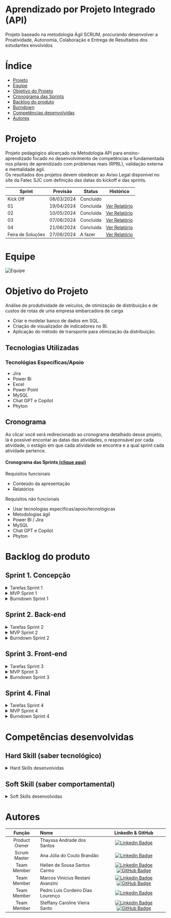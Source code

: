 
# Aprendizado por Projeto Integrado (API)

Projeto baseado na metodologia Ágil SCRUM, procurando desenvolver a Proatividade, Autonomia, Colaboração e Entrega de Resultados dos estudantes envolvidos

# Índice
* [Projeto](#projeto)
* [Equipe](#equipe)
* [Objetivo do Projeto](#objetivo-do-projeto)
* [Cronograma das Sprints](#cronograma)
* [Backlog do produto](#Backlog-do-produto)
* [Burndown](#Burndown)
* [Competências desenvolvidas](#competências-desenvolvidas)
* [Autores](#autores)

# Projeto 
Projeto pedagógico alicerçado na Metodologia API para ensino-aprendizado focado no desenvolvimento de competências e fundamentada nos pilares de aprendizado com problemas reais (RPBL), validação externa e mentalidade ágil.  
Os resultados dos projetos devem obedecer ao Aviso Legal disponível no site da Fatec SJC com definição das datas do kickoff e das sprints.

Sprint | Previsão | Status| Histórico|
|------|--------|------|--------|
|Kick Off | 08/03/2024 | Concluído || 
|01| 19/04/2024 | Concluída | [Ver Relatório](https://github.com/hllncarmo/G1_API/blob/main/Docs/RelatórioS1.pdf) | 
|02| 10/05/2024 | Concluída | [Ver Relatório](https://github.com/hllncarmo/G1_API/blob/main/Docs/RelatorioSprint2.pdf) | 
|03| 07/06/2024 | Concluída | [Ver Relatório](https://github.com/hllncarmo/G1_API/blob/main/Docs/Relato%CC%81rio%20Sprint%203.pdf) | 
|04| 21/06/2024| Concluída | [Ver Relatório]() | 
|Feira de Soluções| 27/06/2024 | A fazer |[Ver Relatório]() | 

# Equipe
![Equipe](https://github.com/hllncarmo/G1_API/blob/main/WhatsApp%20Image%202024-04-15%20at%2012.26.31.jpeg)

# Objetivo do Projeto
Análise de produtividade de veículos, de otimização de distribuição e de custos de rotas de uma empresa embarcadora de carga
* Criar e modelar banco de dados em SQL.
* Criação de visualizador de indicadores no BI.
* Aplicação do método de transporte para otimização da distribuição.

## Tecnologias Utilizadas
 ### Tecnológias Específicas/Apoio
 * Jira
 * Power Bi
 * Excel
 * Power Point
 * MySQL
 * Chat GPT e Copilot
 * Phyton

## Cronograma
Ao clicar você será redirecionado ao cronograma detalhado desse projeto, lá é possivel encontar as datas das atividades, o responsável por cada atividade, o estágio em que cada atividade se encontra e a qual sprint cada atividade pertence.

#### Cronograma das Sprints[ (clique aqui)](https://g3log-2semestre.atlassian.net/jira/software/projects/GA3/boards/2/backlog)

Requisitos funcionais 
- Conteúdo da apresentação   
- Relatórios 
  
Requisitos não funcionais
- Usar tecnologias especifícas/apoio/tecnológicas
- Metodologias ágil
- Power BI / Jira
- MySQL
- Chat GPT e Copilot
- Phyton

# Backlog do produto

## Sprint 1. Concepção

<details>
<summary>Tarefas Sprint 1</summary>
 
- [x] Criar relatório da Sprint;
- [x] Estruturar Jira;
- [x] Estruturar Github;
- [x] Verificar a existência de erros nas bases de dados apresentadas e identificá-los;
- [x] Fazer Burndown da Estimativa das atividades;
- [x] Estruturar base de dados MySQL;

</details>

<details>
<summary>MVP Sprint 1</summary>

![MVP2](https://github.com/hllncarmo/G1_API/blob/main/Img/MVP1.png)
![MVP2](https://github.com/hllncarmo/G1_API/blob/main/Img/MVP2.png)

</details>

<details>
<summary>Burndown Sprint 1</summary>
 
![BRDW1](https://github.com/hllncarmo/G1_API/blob/main/Img/Burndown.png)

</details>

## Sprint 2. Back-end

<details>
<summary>Tarefas Sprint 2</summary>
 
- [X] Estabelecer conexão MySQL > PowerBI
- [X] Criar estrutura de dados PowerBI
- [X] Criar padrão das views para PowerBI
- [X] Criar Código inicial para Otimização
- [X] Definir modelo de otimização
- [X] Criar os KPIs
- [X] Corrigir outliers e erros da base
- [X] Tirar dúvidas com o cliente
- [X] Montar views iniciais para o projeto
- [X] Criar relatório da sprint
- [X] Fazer Power Point para apresentação da sprint
- [X] Atualizar GitHub
</details>

<details>
<summary>MVP Sprint 2</summary>

### MVP da Sprint 2
- Telas Inicias Para o Power Bi
  ![MVPS2](https://github.com/hllncarmo/G1_API/blob/main/Img/TelaBi.jpg)
- Primeiro Código para otimização
```python 
 from pulp import LpMinimize, LpProblem, lpSum, LpVariable, LpStatus

   # Define the problem data
  plants = [3403208, 3423909, 3424402]  # 3 plants
  customers = [2301, 2302, 2303, 2304, 2305, 
               2306, 2307, 2308, 2309, 2310, 
               2311, 2312, 2313, 2314, 2315, 
               2316, 2317, 2318, 2319, 2320, 
               2321, 2322, 2323, 2324, 2325, 
               2326, 2327, 2328, 2329, 2330, 
               2331, 2332, 2333, 2334, 2335, 
               2336, 2337, 2338, 2339, 2340, 
               2341, 2342, 2343, 2344, 2345, 
               2346, 2347, 2348, 2349, 2350, 
               2351]  # 51 customers
  
  transportation_costs = {
  	(3423909, 2311): 0.0008195227607521,
  	(3403208, 2301): 0.083098556,
  	(3403208, 2302): 0.0959718,
  	(3403208, 2303): 0.073410231,
  	(3403208, 2304): 0.000833955,
  	(3403208, 2305): 0.000754846,
  	(3403208, 2306): 0.000857057,
  	(3403208, 2307): 0.1063934,
  	(3403208, 2308): 0.000818302,
  	(3403208, 2309): 0.000970116,
  	(3403208, 2310): 0.001763784,
  	(3403208, 2311): 0.00065115,
  	(3403208, 2312): 0.001376759,
  	(3403208, 2313): 0.188478712,
  	(3403208, 2314): 0.050510988,
  	(3403208, 2315): 0.001593072,
  	(3403208, 2316): 0.001849338,
  	(3403208, 2317): 0.092174201,
  	(3403208, 2318): 0.001238375,
  	(3403208, 2319): 0.001328067,
  	(3403208, 2320): 0.152242067,
  	(3403208, 2321): 0.089610694,
  	(3403208, 2322): 0.001277949,
  	(3403208, 2323): 0.155357067,
  	(3403208, 2324): 0.000963045,
  	(3403208, 2325): 0.124359978,
  	(3403208, 2326): 0.000638521,
  	(3403208, 2327): 0.001089962,
  	(3403208, 2328): 0.001099177,
  	(3403208, 2329): 0.195217885,
  	(3403208, 2330): 0.071775025,
  	(3403208, 2331): 0.001126749,
  	(3403208, 2332): 0.062108438,
  	(3403208, 2333): 0.107758794,
  	(3403208, 2334): 0.001241036,
  	(3403208, 2335): 0.001076807,
  	(3403208, 2336): 999999,
  	(3403208, 2337): 999999,
  	(3403208, 2338): 999999,
  	(3403208, 2339): 0.11130875,
  	(3403208, 2340): 0.00175132,
  	(3403208, 2341): 0.001677139,
  	(3403208, 2342): 0.001269774,
  	(3403208, 2343): 0.001600825,
  	(3403208, 2344): 0.001103101,
  	(3403208, 2345): 0.001273323,
  	(3403208, 2346): 0.07951125,
  	(3403208, 2347): 0.00505025,
  	(3403208, 2348): 0.001069554,
  	(3403208, 2349): 0.1966195,
  	(3403208, 2350): 0.000737253,
  	(3403208, 2351): 0.035504178,
  	(3423909, 2301): 999999,
  	(3423909, 2302): 999999,
  	(3423909, 2303): 999999,
  	(3423909, 2304): 999999,
  	(3423909, 2305): 0.002361481,
  	(3423909, 2306): 999999,
  	(3423909, 2307): 999999,
  	(3423909, 2308): 0.002435014,
  	(3423909, 2309): 0.011163711,
  	(3423909, 2310): 0.000490668,
  	(3423909, 2311): 0.002173528,
  	(3423909, 2312): 999999,
  	(3423909, 2313): 999999,
  	(3423909, 2314): 999999,
  	(3423909, 2315): 999999,
  	(3423909, 2316): 999999,
  	(3423909, 2317): 999999,
  	(3423909, 2318): 999999,
  	(3423909, 2319): 999999,
  	(3423909, 2320): 999999,
  	(3423909, 2321): 999999,
  	(3423909, 2322): 999999,
  	(3423909, 2323): 999999,
  	(3423909, 2324): 0.0645915,
  	(3423909, 2325): 999999,
  	(3423909, 2326): 0.000976607,
  	(3423909, 2327): 0.074768885,
  	(3423909, 2328): 0.000369302,
  	(3423909, 2329): 0.000629951,
  	(3423909, 2330): 0.000674545,
  	(3423909, 2331): 0.001068954,
  	(3423909, 2332): 0.063041611,
  	(3423909, 2333): 0.628467,
  	(3423909, 2334): 0.005974944,
  	(3423909, 2335): 0.004159029,
  	(3423909, 2336): 0.001160086,
  	(3423909, 2337): 0.000669215,
  	(3423909, 2338): 0.000895017,
  	(3423909, 2339): 0.059599383,
  	(3423909, 2340): 0.000570971,
  	(3423909, 2341): 0.00096336,
  	(3423909, 2342): 0.000885295,
  	(3423909, 2343): 0.000527028,
  	(3423909, 2344): 999999,
  	(3423909, 2345): 999999,
  	(3423909, 2346): 999999,
  	(3423909, 2347): 0.00098037,
  	(3423909, 2348): 0.001231035,
  	(3423909, 2349): 0.073297456,
  	(3423909, 2350): 0.001075844,
  	(3423909, 2351): 0.063783659,
  	(3424402, 2301): 0.000346899,
  	(3424402, 2302): 0.000561724,
  	(3424402, 2303): 0.000784609,
  	(3424402, 2304): 0.000677017,
  	(3424402, 2305): 0.000298686,
  	(3424402, 2306): 0.000691641,
  	(3424402, 2307): 0.000307238,
  	(3424402, 2308): 0.000687612,
  	(3424402, 2309): 0.00017592,
  	(3424402, 2310): 0.004571612,
  	(3424402, 2311): 0.000300203,
  	(3424402, 2312): 999999,
  	(3424402, 2313): 999999,
  	(3424402, 2314): 999999,
  	(3424402, 2315): 999999,
  	(3424402, 2316): 999999,
  	(3424402, 2317): 999999,
  	(3424402, 2318): 999999,
  	(3424402, 2319): 0.002830106,
  	(3424402, 2320): 0.08292375,
  	(3424402, 2321): 0.1658475,
  	(3424402, 2322): 0.001063248,
  	(3424402, 2323): 0.146365962,
  	(3424402, 2324): 0.054487753,
  	(3424402, 2325): 0.073182981,
  	(3424402, 2326): 0.000882541,
  	(3424402, 2327): 0.146365962,
  	(3424402, 2328): 0.000961346,
  	(3424402, 2329): 0.163528077,
  	(3424402, 2330): 0.066339,
  	(3424402, 2331): 0.000671448,
  	(3424402, 2332): 0.105039667,
  	(3424402, 2333): 0.1914395,
  	(3424402, 2334): 0.001022395,
  	(3424402, 2335): 0.000715582,
  	(3424402, 2336): 0.001899043,
  	(3424402, 2337): 0.001085629,
  	(3424402, 2338): 0.001241254,
  	(3424402, 2339): 999999,
  	(3424402, 2340): 999999,
  	(3424402, 2341): 999999,
  	(3424402, 2342): 999999,
  	(3424402, 2343): 999999,
  	(3424402, 2344): 0.000797775,
  	(3424402, 2345): 0.000914069,
  	(3424402, 2346): 0.042719844,
  	(3424402, 2347): 0.001318893,
  	(3424402, 2348): 0.001725242,
  	(3424402, 2349): 0.275556667,
  	(3424402, 2350): 0.001698401,
  	(3424402, 2351): 0.378577157
  }
  
  customer_demands = {
      2301:	5973721,
      2302:	1778080, 
      2303:	5958798, 
      2304:	896173, 
      2305:	3241494, 
      2306:	3244827, 
      2307:	12738726, 
      2308:	6792503, 
      2309:	7471374, 
      2310:	2098730, 
      2311:	7295028, 
      2312:	1350774, 
      2313:	1439856, 
      2314:	3977784, 
      2315:	3666906, 
      2316:	271034, 
      2317:	1272373, 
      2318:	569236, 
      2319:	1589336, 
      2320:	5063433, 
      2321:	10686204, 
      2322:	2495205, 
      2323:	1753764, 
      2324:	20427048, 
      2325:	7828763, 
      2326:	5788209, 
      2327:	11836544, 
      2328:	6145143, 
      2329:	13860432, 
      2330:	3482379, 
      2331:	4084642, 
      2332:	10839219, 
      2333:	1336988, 
      2334:	1898750, 
      2335:	14197671, 
      2336:	1716192, 
      2337:	827342, 
      2338:	2539443, 
      2339:	1789064, 
      2340:	973767, 
      2341:	5304924, 
      2342:	838856, 
      2343:	8150094, 
      2344:	678417, 
      2345:	3600095, 
      2346:	3522678, 
      2347:	3675315, 
      2348:	1310374, 
      2349:	1761137, 
      2350:	4402893, 
      2351:	1331761 
  }
  
  plant_supplies = {
      3403208: 90000000,
      3423909: 90000000,
      3424402: 90000000
  }
  
  # Create the linear programming problem
  prob = LpProblem("Transportation_Cost_Minimization", LpMinimize)
  
  # Define the decision variables
  shipments = LpVariable.dicts("Shipments", (plants, customers), 0, None, cat='Integer')
  
  # Define the objective function
  try:
      prob += lpSum([transportation_costs[(p, c)] * shipments[p][c] for p in plants for c in customers])
  except KeyError as e:
      print(f"Missing combination: {e}")
  # Define the constraints
  for p in plants:
      prob += lpSum([shipments[p][c] for c in customers]) <= plant_supplies[p]
  
  for c in customers:
      prob += lpSum([shipments[p][c] for p in plants]) == customer_demands[c]
  
  
  
  # Solve the problem
  prob.solve()
  
  # Print the results
  print("Status:", LpStatus[prob.status])
  for v in prob.variables():
      print(v.name, "=", v.varValue)

```

</details>


<details>
<summary>Burndown Sprint 2</summary>

![BRDW2](https://github.com/hllncarmo/G1_API/blob/main/Img/BurnDown2.jpg)

</details>

## Sprint 3. Front-end

<details>
<summary>Tarefas Sprint 3</summary>
 
- [X] Modelar telas adicionais do Power Bi
- [X] Modelar as visões para o padrão estabelecido
- [X] Utilizar o modelo definido para executar a otimização
- [X] Criar Visualização de otimização de rotas por veiculo
- [X] Montar views iniciais
- [X] Criar relatório da Sprint
- [X] Tirar dúvidas com o cliente
- [X] Atualizar GitHub
- [X] Verificar possibilidade de views complementares

</details>

<details>
<summary>MVP Sprint 3</summary>

### Visualizações no Power Bi com os dados da otimização
- Telas Power Bi
  ![MVPS3](https://github.com/hllncarmo/G1_API/blob/main/Captura%20de%20tela%202024-06-06%20211533.png)
- Primeiro Código para otimização
```python
from pulp import LpMinimize, LpProblem, lpSum, LpVariable, LpStatus

# Define the problem data
plants = [3403208, 3423909, 3424402]  # 3 plants
customers = [2301, 2302, 2303, 2304, 2305, 
             2306, 2307, 2308, 2309, 2310, 
             2311, 2312, 2313, 2314, 2315, 
             2316, 2317, 2318, 2319, 2320, 
             2321, 2322, 2323, 2324, 2325, 
             2326, 2327, 2328, 2329, 2330, 
             2331, 2332, 2333, 2334, 2335, 
             2336, 2337, 2338, 2339, 2340, 
             2341, 2342, 2343, 2344, 2345, 
             2346, 2347, 2348, 2349, 2350, 
             2351]  # 51 customers

transportation_costs = {
	(3403208, 2301): 0.581689889,
	(3403208, 2302): 0.479859,
	(3403208, 2303): 0.440461389,
	(3403208, 2304): 0.456173529,
	(3403208, 2305): 0.492159853,
	(3403208, 2306): 0.544231152,
	(3403208, 2307): 0.531967,
	(3403208, 2308): 0.540897912,
	(3403208, 2309): 0.424910965,
	(3403208, 2310): 0.714332699,
	(3403208, 2311): 0.403713274,
	(3403208, 2312): 0.788882677,
	(3403208, 2313): 0.753914848,
	(3403208, 2314): 0.707153831,
	(3403208, 2315): 0.825211267,
	(3403208, 2316): 0.834051632,
	(3403208, 2317): 0.829567813,
	(3403208, 2318): 0.821042543,
	(3403208, 2319): 0.690594586,
	(3403208, 2320): 0.761210333,
	(3403208, 2321): 0.80649625,
	(3403208, 2322): 0.691370481,
	(3403208, 2323): 0.776785333,
	(3403208, 2324): 0.704948765,
	(3403208, 2325): 0.621799889,
	(3403208, 2326): 0.693433396,
	(3403208, 2327): 0.706295309,
	(3403208, 2328): 0.725456763,
	(3403208, 2329): 0.780871538,
	(3403208, 2330): 0.78952527,
	(3403208, 2331): 0.691823939,
	(3403208, 2332): 0.683192821,
	(3403208, 2333): 0.646552766,
	(3403208, 2334): 0.67760587,
	(3403208, 2335): 0.687003068,
	(3403208, 2336): 999999,
	(3403208, 2337): 999999,
	(3403208, 2338): 999999,
	(3403208, 2339): 0.89047,
	(3403208, 2340): 0.956220721,
	(3403208, 2341): 0.902300672,
	(3403208, 2342): 0.892650771,
	(3403208, 2343): 0.973301747,
	(3403208, 2344): 0.629870511,
	(3403208, 2345): 0.63538812,
	(3403208, 2346): 0.63609,
	(3403208, 2347): 0.424221,
	(3403208, 2348): 0.319796772,
	(3403208, 2349): 0.393239,
	(3403208, 2350): 0.388532513,
	(3403208, 2351): 0.426050139,
	(3423909, 2301): 999999,
	(3423909, 2302): 999999,
	(3423909, 2303): 999999,
	(3423909, 2304): 999999,
	(3423909, 2305): 0.384921411,
	(3423909, 2306): 999999,
	(3423909, 2307): 999999,
	(3423909, 2308): 0.384732184,
	(3423909, 2309): 0.424221,
	(3423909, 2310): 0.332182532,
	(3423909, 2311): 0.384714542,
	(3423909, 2312): 999999,
	(3423909, 2313): 999999,
	(3423909, 2314): 999999,
	(3423909, 2315): 999999,
	(3423909, 2316): 999999,
	(3423909, 2317): 999999,
	(3423909, 2318): 999999,
	(3423909, 2319): 999999,
	(3423909, 2320): 999999,
	(3423909, 2321): 999999,
	(3423909, 2322): 999999,
	(3423909, 2323): 999999,
	(3423909, 2324): 0.3229575,
	(3423909, 2325): 999999,
	(3423909, 2326): 0.353531597,
	(3423909, 2327): 0.373844423,
	(3423909, 2328): 0.354898829,
	(3423909, 2329): 0.367891282,
	(3423909, 2330): 0.420241744,
	(3423909, 2331): 0.351685809,
	(3423909, 2332): 0.378249667,
	(3423909, 2333): 0.628467,
	(3423909, 2334): 0.424221,
	(3423909, 2335): 0.424221,
	(3423909, 2336): 0.470995102,
	(3423909, 2337): 0.45372783,
	(3423909, 2338): 0.450193701,
	(3423909, 2339): 0.536394444,
	(3423909, 2340): 0.60808452,
	(3423909, 2341): 0.563565321,
	(3423909, 2342): 0.558621044,
	(3423909, 2343): 0.60713659,
	(3423909, 2344): 999999,
	(3423909, 2345): 999999,
	(3423909, 2346): 999999,
	(3423909, 2347): 0.677435774,
	(3423909, 2348): 0.720155369,
	(3423909, 2349): 0.586379648,
	(3423909, 2350): 0.673478162,
	(3423909, 2351): 0.637836585,
	(3424402, 2301): 0.442990636,
	(3424402, 2302): 0.409496915,
	(3424402, 2303): 0.407212002,
	(3424402, 2304): 0.394700974,
	(3424402, 2305): 0.41995255,
	(3424402, 2306): 0.401843269,
	(3424402, 2307): 0.423066157,
	(3424402, 2308): 0.401565675,
	(3424402, 2309): 0.467243454,
	(3424402, 2310): 0.416016692,
	(3424402, 2311): 0.548170849,
	(3424402, 2312): 999999,
	(3424402, 2313): 999999,
	(3424402, 2314): 999999,
	(3424402, 2315): 999999,
	(3424402, 2316): 999999,
	(3424402, 2317): 999999,
	(3424402, 2318): 999999,
	(3424402, 2319): 0.416025571,
	(3424402, 2320): 0.331695,
	(3424402, 2321): 0.331695,
	(3424402, 2322): 0.339176069,
	(3424402, 2323): 0.292731923,
	(3424402, 2324): 0.326926515,
	(3424402, 2325): 0.292731923,
	(3424402, 2326): 0.320362562,
	(3424402, 2327): 0.292731923,
	(3424402, 2328): 0.369156958,
	(3424402, 2329): 0.327056154,
	(3424402, 2330): 0.331695,
	(3424402, 2331): 0.349153,
	(3424402, 2332): 0.315119,
	(3424402, 2333): 0.382879,
	(3424402, 2334): 0.382879,
	(3424402, 2335): 0.342763801,
	(3424402, 2336): 0.719737191,
	(3424402, 2337): 0.699144814,
	(3424402, 2338): 0.693860886,
	(3424402, 2339): 999999,
	(3424402, 2340): 999999,
	(3424402, 2341): 999999,
	(3424402, 2342): 999999,
	(3424402, 2343): 999999,
	(3424402, 2344): 0.465102596,
	(3424402, 2345): 0.477143788,
	(3424402, 2346): 0.469918289,
	(3424402, 2347): 0.879701638,
	(3424402, 2348): 0.935080972,
	(3424402, 2349): 1.1022266667,
	(3424402, 2350): 1.0105483568,
	(3424402, 2351): 1.1357314706
}

customer_demands = {
    2301:	5973721,
    2302:	1778080, 
    2303:	5958798, 
    2304:	896173, 
    2305:	3241494, 
    2306:	3244827, 
    2307:	12738726, 
    2308:	6792503, 
    2309:	7471374, 
    2310:	2098730, 
    2311:	7295028, 
    2312:	1350774, 
    2313:	1439856, 
    2314:	3977784, 
    2315:	3666906, 
    2316:	271034, 
    2317:	1272373, 
    2318:	569236, 
    2319:	1589336, 
    2320:	5063433, 
    2321:	10686204, 
    2322:	2495205, 
    2323:	1753764, 
    2324:	20427048, 
    2325:	7828763, 
    2326:	5788209, 
    2327:	11836544, 
    2328:	6145143, 
    2329:	13860432, 
    2330:	3482379, 
    2331:	4084642, 
    2332:	10839219, 
    2333:	1336988, 
    2334:	1898750, 
    2335:	14197671, 
    2336:	1716192, 
    2337:	827342, 
    2338:	2539443, 
    2339:	1789064, 
    2340:	973767, 
    2341:	5304924, 
    2342:	838856, 
    2343:	8150094, 
    2344:	678417, 
    2345:	3600095, 
    2346:	3522678, 
    2347:	3675315, 
    2348:	1310374, 
    2349:	1761137, 
    2350:	4402893, 
    2351:	1331761 
}

plant_supplies = {
    3403208: 90000000,
    3423909: 90000000,
    3424402: 90000000
}
# Create the linear programming problem
prob = LpProblem("Transportation_Cost_Minimization", LpMinimize)

# Define the decision variables
shipments = LpVariable.dicts("Shipments", (plants, customers), 0, None, cat='Integer')

# Define the objective function
try:
    prob += lpSum([transportation_costs[(p, c)] * shipments[p][c] for p in plants for c in customers])
except KeyError as e:
    print(f"Missing combination: {e}")
# Define the constraints
for p in plants:
    prob += lpSum([shipments[p][c] for c in customers]) <= plant_supplies[p]

for c in customers:
    prob += lpSum([shipments[p][c] for p in plants]) == customer_demands[c]



# Solve the problem
prob.solve()

# Print the results
print("Status:", LpStatus[prob.status])
for v in prob.variables():
    print(v.name, "=", v.varValue)
```
</details>


<details>
<summary>Burndown Sprint 3</summary>

![BRDW3](https://github.com/hllncarmo/G1_API/blob/main/Img/Burndown3.png)

</details>

## Sprint 4. Final

<details>
<summary>Tarefas Sprint 4</summary>

- [x] Ajustes Finais no Power Bi
- [x] Ajustes no código de otimização se necessários 
- [x] Criar relatório final do projeto
- [x] Tirar dúvidas com o cliente
- [x] Criar apresentação para Sprint

</details>


<details>
<summary>MVP Sprint 4</summary>

### Conclusão do Projeto
- Telas Power Bi
  ![MVPS4](https://github.com/hllncarmo/G1_API/blob/main/Img/mvp4c.png)
### Apresentação Final

</details>

<details>
<summary>Burndown Sprint 4</summary>

![BRDW4](https://github.com/hllncarmo/G1_API/blob/main/Img/Burndown4.png)

</details>


# Competências desenvolvidas

## Hard Skill (saber tecnológico)
<details>
<summary>Hard Skills desenvolvidas</summary>
  
| Tecnologia/Metodologia | Classificação |
| ---------------------- | ------------- |
| GitHub | ☆ ☆ ☆ ☆ ☆ ☆ ☆ ☆ ☆ ☆  |
| Gestão de Projetos | ☆ ☆ ☆ ☆ ☆ ☆ ☆ ☆ ☆ ☆ |
| Scrum Master | ☆ ☆ ☆ ☆ ☆ ☆ ☆ ☆ ☆ ☆ |
| Prodct Owner | ☆ ☆ ☆ ☆ ☆ ☆ ☆ ☆ ☆ ☆ |
| Markdown | ☆ ☆ ☆ ☆ ☆ ☆ ☆ ☆ ☆ ☆ |
| Git Projects | ☆ ☆ ☆ ☆ ☆ ☆ ☆ ☆ ☆ ☆ |
 
</details>

## Soft Skill (saber comportamental)
<details>
<summary>Soft Skills desenvolvidas</summary>

| Habilidades | Classificação |
| ---------------------- | ------------- |
| Colaboração | ☆ ☆ ☆ ☆ ☆ ☆ ☆ ☆ ☆ ☆ |
| Proatividade| ☆ ☆ ☆ ☆ ☆ ☆ ☆ ☆ ☆ ☆ |
| Comunicação | ☆ ☆ ☆ ☆ ☆ ☆ ☆ ☆ ☆ ☆ |
| Adaptabilidade | ☆ ☆ ☆ ☆ ☆ ☆ ☆ ☆ ☆ ☆ |
| Autonomia | ☆ ☆ ☆ ☆ ☆ ☆ ☆ ☆ ☆ ☆ |

</details>

# Autores
|    Função     | Nome                                  |                                                                                                                                                      LinkedIn & GitHub                                                                                                                                                      |
| :-----------: | :------------------------------------ | :-------------------------------------------------------------------------------------------------------------------------------------------------------------------------------------------------------------------------------------------------------------------------------------------------------------------------: |
| Product Owner | Thayssa Andrade dos Santos        |      [![Linkedin Badge](https://img.shields.io/badge/Linkedin-blue?style=flat-square&logo=Linkedin&logoColor=white)](https://www.linkedin.com/in/thayssa-andrade-531a20200/)  |
| Scrum Master  | Ana Júlia do Couto Brandão        |         [![Linkedin Badge](https://img.shields.io/badge/Linkedin-blue?style=flat-square&logo=Linkedin&logoColor=white)](https://www.linkedin.com/in/ana-j%C3%BAlia-couto-brand%C3%A3o-60a78b20b/)        | 
|  Team Member  | Hellen de Sousa Santos Carmo      |   [![Linkedin Badge](https://img.shields.io/badge/Linkedin-blue?style=flat-square&logo=Linkedin&logoColor=white)](https://www.linkedin.com/in/hellen-sousa-26717b27b/) [![GitHub Badge](https://img.shields.io/badge/GitHub-111217?style=flat-square&logo=github&logoColor=white)](https://github.com/hllncarmo)   |
|  Team Member  | Marcos Vinicius Restani Avanzini  |   [![Linkedin Badge](https://img.shields.io/badge/Linkedin-blue?style=flat-square&logo=Linkedin&logoColor=white)](https://www.linkedin.com/in/marcos-avanzini-7544331b6/) [![GitHub Badge](https://img.shields.io/badge/GitHub-111217?style=flat-square&logo=github&logoColor=white)](https://github.com/MarcosAvanzini)   |
|  Team Member  | Pedro Luís Cordeiro Dias Lourenço |           [![Linkedin Badge](https://img.shields.io/badge/Linkedin-blue?style=flat-square&logo=Linkedin&logoColor=white)](https://www.linkedin.com/in/pedro-lu%C3%ADs-louren%C3%A7o-785314225/)          |
|  Team Member  | Steffany Caroline Vieira Santo    |   [![Linkedin Badge](https://img.shields.io/badge/Linkedin-blue?style=flat-square&logo=Linkedin&logoColor=white)](https://www.linkedin.com/in/steffanysantovi) [![GitHub Badge](https://img.shields.io/badge/GitHub-111217?style=flat-square&logo=github&logoColor=white)](https://github.com/Steffanysantovi) |
